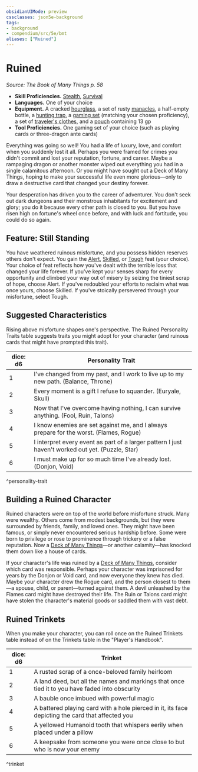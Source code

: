 ```yaml
---
obsidianUIMode: preview
cssclasses: json5e-background
tags:
- background
- compendium/src/5e/bmt
aliases: ["Ruined"]
---
```

# Ruined
*Source: The Book of Many Things p. 58*  

- **Skill Proficiencies.** [Stealth](z_compendium/rules/skills.md#Stealth), [Survival](z_compendium/rules/skills.md#Survival)  
- **Languages.** One of your choice  
- **Equipment.** A cracked [hourglass](z_compendium/items/hourglass.md), a set of rusty [manacles](z_compendium/items/manacles.md), a half-empty bottle, a [hunting trap](z_compendium/items/hunting-trap.md), a [gaming set](z_compendium/items/gaming-set.md) (matching your chosen proficiency), a set of [traveler's clothes](z_compendium/items/travelers-clothes.md), and a [pouch](z_compendium/items/pouch.md) containing 13 gp  
- **Tool Proficiencies.** One gaming set of your choice (such as playing cards or three-dragon ante cards)  

Everything was going so well! You had a life of luxury, love, and comfort when you suddenly lost it all. Perhaps you were framed for crimes you didn't commit and lost your reputation, fortune, and career. Maybe a rampaging dragon or another monster wiped out everything you had in a single calamitous afternoon. Or you might have sought out a Deck of Many Things, hoping to make your successful life even more glorious—only to draw a destructive card that changed your destiny forever.

Your desperation has driven you to the career of adventurer. You don't seek out dark dungeons and their monstrous inhabitants for excitement and glory; you do it because every other path is closed to you. But you have risen high on fortune's wheel once before, and with luck and fortitude, you could do so again.

## Feature: Still Standing

You have weathered ruinous misfortune, and you possess hidden reserves others don't expect. You gain the [Alert](z_compendium/feats/alert.md), [Skilled](z_compendium/feats/skilled.md), or [Tough](z_compendium/feats/tough.md) feat (your choice). Your choice of feat reflects how you've dealt with the terrible loss that changed your life forever. If you've kept your senses sharp for every opportunity and climbed your way out of misery by seizing the tiniest scrap of hope, choose Alert. If you've redoubled your efforts to reclaim what was once yours, choose Skilled. If you've stoically persevered through your misfortune, select Tough.

## Suggested Characteristics

Rising above misfortune shapes one's perspective. The Ruined Personality Traits table suggests traits you might adopt for your character (and ruinous cards that might have prompted this trait).

| dice: d6 | Personality Trait |
|----------|-------------------|
| 1 | I've changed from my past, and I work to live up to my new path. (Balance, Throne) |
| 2 | Every moment is a gift I refuse to squander. (Euryale, Skull) |
| 3 | Now that I've overcome having nothing, I can survive anything. (Fool, Ruin, Talons) |
| 4 | I know enemies are set against me, and I always prepare for the worst. (Flames, Rogue) |
| 5 | I interpret every event as part of a larger pattern I just haven't worked out yet. (Puzzle, Star) |
| 6 | I must make up for so much time I've already lost. (Donjon, Void) |
^personality-trait

## Building a Ruined Character

Ruined characters were on top of the world before misfortune struck. Many were wealthy. Others come from modest backgrounds, but they were surrounded by friends, family, and loved ones. They might have been famous, or simply never encountered serious hardship before. Some were born to privilege or rose to prominence through trickery or a false reputation. Now a [Deck of Many Things](z_compendium/items/deck-of-many-things.md)—or another calamity—has knocked them down like a house of cards.

If your character's life was ruined by a [Deck of Many Things](z_compendium/items/deck-of-many-things.md), consider which card was responsible. Perhaps your character was imprisoned for years by the Donjon or Void card, and now everyone they knew has died. Maybe your character drew the Rogue card, and the person closest to them—a spouse, child, or parent—turned against them. A devil unleashed by the Flames card might have destroyed their life. The Ruin or Talons card might have stolen the character's material goods or saddled them with vast debt.

## Ruined Trinkets

When you make your character, you can roll once on the Ruined Trinkets table instead of on the Trinkets table in the "Player's Handbook".

| dice: d6 | Trinket |
|----------|---------|
| 1 | A rusted scrap of a once-beloved family heirloom |
| 2 | A land deed, but all the names and markings that once tied it to you have faded into obscurity |
| 3 | A bauble once imbued with powerful magic |
| 4 | A battered playing card with a hole pierced in it, its face depicting the card that affected you |
| 5 | A yellowed Humanoid tooth that whispers eerily when placed under a pillow |
| 6 | A keepsake from someone you were once close to but who is now your enemy |
^trinket
